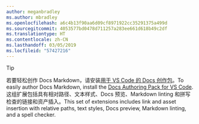 ```yaml
---
author: meganbradley
ms.author: mbradley
ms.openlocfilehash: a6c4b13f90aa6d09cf8971922cc35291375a499d
ms.sourcegitcommit: 4053577bd0478d711257a283ee661d618b49c2df
ms.translationtype: HT
ms.contentlocale: zh-CN
ms.lasthandoff: 03/05/2019
ms.locfileid: "57427216"
---
```

> [!TIP]
> <span data-ttu-id="4d2fe-101">若要轻松创作 Docs Markdown，请安装[用于 VS Code 的 Docs 创作包](../../how-to-write-docs-auth-pack.md)。</span><span class="sxs-lookup"><span data-stu-id="4d2fe-101">To easily author Docs Markdown, install the [Docs Authoring Pack for VS Code](../../how-to-write-docs-auth-pack.md).</span></span> <span data-ttu-id="4d2fe-102">这组扩展包括具有相对路径、文本样式、Docs 预览、Markdown linting 和拼写检查的链接和资产插入。</span><span class="sxs-lookup"><span data-stu-id="4d2fe-102">This set of extensions includes link and asset insertion with relative paths, text styles, Docs preview, Markdown linting, and a spell checker.</span></span>